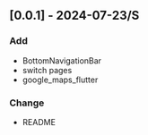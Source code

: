 ## [0.0.1] - 2024-07-23/S
### Add 
* BottomNavigationBar
* switch pages
* google_maps_flutter

### Change
* README